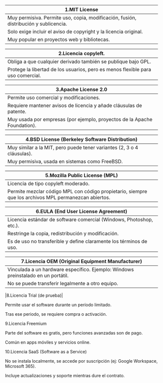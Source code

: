 |1.MIT License|
|-------------|
|Muy permisiva. Permite uso, copia, modificación, fusión, distribución y sublicencia.|
|Solo exige incluir el aviso de copyright y la licencia original.|
|Muy popular en proyectos web y bibliotecas.|

|2.Licencia copyleft.|
|--------------------|
|Obliga a que cualquier derivado también se publique bajo GPL.|
|Protege la libertad de los usuarios, pero es menos flexible para uso comercial.|

|3.Apache License 2.0|
|--------------------|
|Permite uso comercial y modificaciones.|
|Requiere mantener avisos de licencia y añade cláusulas de patente.|
|Muy usada por empresas (por ejemplo, proyectos de la Apache Foundation).|

|4.BSD License (Berkeley Software Distribution)|
|----------------------------------------------|
|Muy similar a la MIT, pero puede tener variantes (2, 3 o 4 cláusulas).|
|Muy permisiva, usada en sistemas como FreeBSD.|

|5.Mozilla Public License (MPL)|
|------------------------------|
|Licencia de tipo copyleft moderado.|
|Permite mezclar código MPL con código propietario, siempre que los archivos MPL permanezcan abiertos.|

|6.EULA (End User License Agreement)|
|-----------------------------------|
|Licencia estándar de software comercial (Windows, Photoshop, etc.).|
|Restringe la copia, redistribución y modificación.|
|Es de uso no transferible y define claramente los términos de uso.|

|7.Licencia OEM (Original Equipment Manufacturer)|
|------------------------------------------------|
|Vinculada a un hardware específico. Ejemplo: Windows preinstalado en un portátil.|
|No se puede transferir legalmente a otro equipo.|

|8.Licencia Trial (de prueba)|

Permite usar el software durante un período limitado.

Tras ese periodo, se requiere compra o activación.

9.Licencia Freemium

Parte del software es gratis, pero funciones avanzadas son de pago.

Común en apps móviles y servicios online.

10.Licencia SaaS (Software as a Service)

No se instala localmente, se accede por suscripción (ej: Google Workspace, Microsoft 365).

Incluye actualizaciones y soporte mientras dure el contrato.

